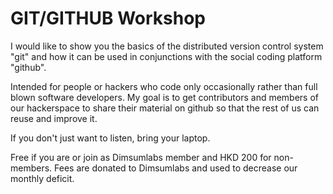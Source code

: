 # GIT/GITHUB Workshop
I would like to show you the basics of the distributed version control system "git" and how it can be used in conjunctions with the social coding platform "github".

Intended for people or hackers who code only occasionally rather than full blown software developers. My goal is to get contributors and members of our hackerspace to share their material on github so that the rest of us can reuse and improve it.

If you don't just want to listen, bring your laptop.

Free if you are or join as Dimsumlabs member and HKD 200 for non-members. Fees are donated to Dimsumlabs and used to decrease our monthly deficit.

